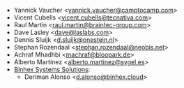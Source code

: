 - Yannick Vaucher \<<yannick.vaucher@camptocamp.com>\>
- Vicent Cubells \<<vicent.cubells@tecnativa.com>\>
- Raul Martin \<<raul.martin@braintec-group.com>\>
- Dave Lasley \<<dave@laslabs.com>\>
- Dennis Sluijk \<<d.sluijk@onestein.nl>\>
- Stephan Rozendaal \<<stephan.rozendaal@neobis.net>\>
- Achraf Mhadhbi \<<machraf@bloopark.de>\>
- Alberto Martínez \<<alberto.martinez@sygel.es>\>
- [Binhex Systems Solutions](https://binhex.cloud/):
  - Deriman Alonso \<<d.alonso@binhex.cloud>\>
